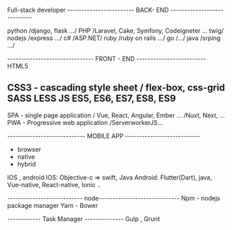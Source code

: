 Full-stack developer
------------------------ BACK- END ----------------------------

python /django, flask .../
PHP 	/Laravel, Cake, Symfony, Codeigneter ... twig/
nodejs  /express .../
c# 	/ASP.NET/
ruby	/ruby on rails .../
go	/.../
java	/srping .../

------------------------------- FRONT - END -------------------------
HTML5

CSS3 - cascading style sheet / flex-box, css-grid
	SASS
	LESS
JS
	ES5, ES6, ES7, ES8, ES9
----

SPA - single page application / Vue, React, Angular, Ember ...
			      /Nuxt, Next, ...
PWA - Progressive web application /ServerworkerJS...

---------------------------- MOBILE APP ---------------------------
- browser
- native 
- hybrid

IOS , android
IOS:    	Objective-c => swift, Java
Android: 	Flutter(Dart), java, Vue-native, React-native, Ionic ..
 

--------------------------- node-----------------------------
Npm - nodejs package manager 
Yarn -
Bower

------------ Task Manager --------------
Gulp , Grunt
